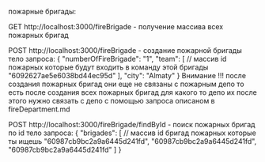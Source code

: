 пожарные бригады:

GET http://localhost:3000/fireBrigade - получение массива всех пожарных бригад


POST http://localhost:3000/fireBrigade - создание пожарной бригады
тело запроса:
{
  "numberOfFireBrigade": "1",
  "team": [ // массив id пожарных которые будут входить в команду этой бригады
    "6092627ae5e6038bd44ec95d"
  ],
  "city": "Almaty"
}
Внимание !!! после создания пожарных бригад они еще не связаны с пожарным депо
то есть после создания всех пожарных бригад для какого то депо
их после этого нужно связать с депо с помощью запроса описаном в fireDepartment.md


POST http://localhost:3000/fireBrigade/findById - поиск пожарных бригад по id
тело запроса:
{
  "brigades": [ // массив id бригад пожарных которые ты ищешь
    "60987cb9bc2a9a6445d241fd",
    "60987cb9bc2a9a6445d241fd",
    "60987cb9bc2a9a6445d241fd"
  ]
}